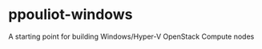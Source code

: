 ppouliot-windows
================

A starting point for building Windows/Hyper-V OpenStack Compute nodes